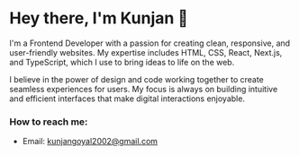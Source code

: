 # Hey there, I'm Kunjan 👋

I'm a Frontend Developer with a passion for creating clean, responsive, and user-friendly websites. My expertise includes HTML, CSS, React, Next.js, and TypeScript, which I use to bring ideas to life on the web.

I believe in the power of design and code working together to create seamless experiences for users. My focus is always on building intuitive and efficient interfaces that make digital interactions enjoyable.

### How to reach me:
- Email: [kunjangoyal2002@gmail.com](mailto:kunjangoyal2002@gmail.com)
